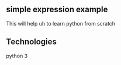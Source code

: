 ##  simple expression example
This will help uh to learn python from scratch

## Technologies
python 3


 
   

   
   
 

